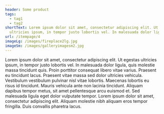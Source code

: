 ```yaml
---
header: Some product
tags:
  - tag1
  - tag2
shortText: Lorem ipsum dolor sit amet, consectetur adipiscing elit. Ut egestas
  ultricies ipsum, in tempor justo lobortis vel. In malesuada dolor ligula, quis
url: /itempage/4
imageLg: /images/fireplace2lg.jpg
imageSm: /images/galleryimagesm2.jpg
---
```

<!--StartFragment-->

Lorem ipsum dolor sit amet, consectetur adipiscing elit. Ut egestas ultricies ipsum, in tempor justo lobortis vel. In malesuada dolor ligula, quis molestie massa tincidunt quis. Proin porttitor consequat libero vitae varius. Praesent eu tincidunt lacus. Praesent vitae massa sed dolor ultricies vehicula. Vestibulum vestibulum pulvinar nisl vitae lobortis. Maecenas lobortis eu risus id tincidunt. Mauris vehicula ante non lacinia tincidunt. Aliquam dapibus tempor metus, sit amet pellentesque arcu euismod et. Sed malesuada ligula eget dolor vulputate tempor. Lorem ipsum dolor sit amet, consectetur adipiscing elit. Aliquam molestie nibh aliquam eros tempor fringilla. Duis convallis pharetra lacus.

<!--EndFragment-->